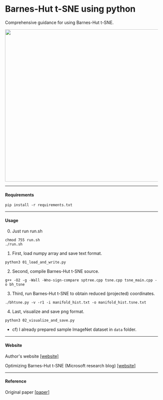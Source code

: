 # Barnes-Hut t-SNE using python
Comprehensive guidance for using Barnes-Hut t-SNE.

<p align="center">
  <img width="1000" height="500" src="/pic/bhtsne_resized.png">
</p>


----
#### Requirements
```shell
pip install -r requirements.txt
```


----
#### Usage

0. Just run run.sh
```shell
chmod 755 run.sh
./run.sh
```

1. First, load numpy array and save text format.
```shell
python3 01_load_and_write.py
```

2. Second, compile Barnes-Hut t-SNE source.
```shell
g++ -O2 -g -Wall -Wno-sign-compare sptree.cpp tsne.cpp tsne_main.cpp -o bh_tsne
```

3. Third, run Barnes-Hut t-SNE to obtain reduced (projected) coordinates.
```shell
./bhtsne.py -v -r1 -i manifold_hist.txt -o manifold_hist.tsne.txt
```

4. Last, visualize and save png format.
```shell
python3 02_visualize_and_save.py
```

* cf) I already prepared sample ImageNet dataset in `data` folder.


----
#### Website
Author's website [[website]](https://lvdmaaten.github.io/tsne/)

Optimizing Barnes-Hut t-SNE (Microsoft research blog) [[website]](https://www.microsoft.com/en-us/research/blog/optimizing-barnes-hut-t-sne/)


----
#### Reference

Original paper [[paper]](http://lvdmaaten.github.io/publications/papers/JMLR_2014.pdf)


